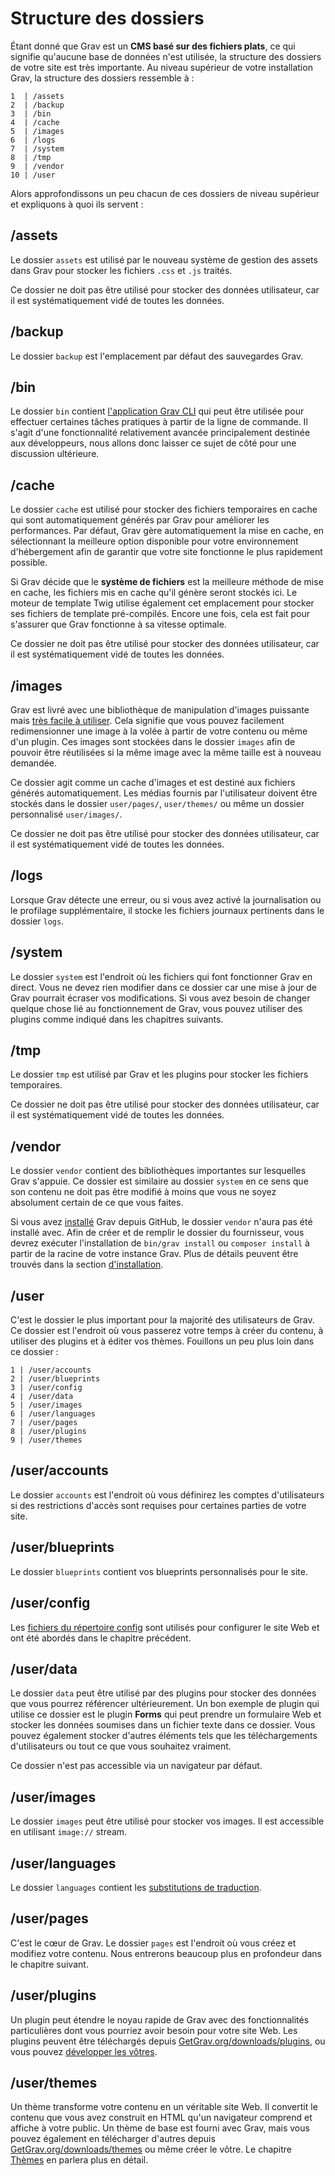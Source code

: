 <h1 class = "rem">Structure des dossiers</h1>

Étant donné que Grav est un **CMS basé sur des fichiers plats**, ce qui signifie qu'aucune base de données n'est utilisée, la structure des dossiers de votre site est très importante. Au niveau supérieur de votre installation Grav, la structure des dossiers ressemble à :

```console
1  | /assets
2  | /backup
3  | /bin
4  | /cache
5  | /images
6  | /logs
7  | /system
8  | /tmp
9  | /vendor
10 | /user
```

Alors approfondissons un peu chacun de ces dossiers de niveau supérieur et expliquons à quoi ils servent :

<h2 id="/assets">/assets
<a href="#/assets" class="toc-anchor after"></a></h2>

Le dossier `assets` est utilisé par le nouveau système de gestion des assets dans Grav pour stocker les fichiers `.css` et `.js` traités.

<div class = "notice info">
Ce dossier ne doit pas être utilisé pour stocker des données utilisateur, car il est systématiquement vidé de toutes les données.
</div>

<h2 id="/backup">/backup
<a href="#/backup" class="toc-anchor after"></a></h2>

Le dossier `backup` est l'emplacement par défaut des sauvegardes Grav.

<h2 id="/bin">/bin
<a href="#/bin" class="toc-anchor after"></a></h2>

Le dossier `bin` contient [l'application Grav CLI](cli-commandes-grav.md) qui peut être utilisée pour effectuer certaines tâches pratiques à partir de la ligne de commande. Il s'agit d'une fonctionnalité relativement avancée principalement destinée aux développeurs, nous allons donc laisser ce sujet de côté pour une discussion ultérieure.

<h2 id="/cache">/cache
<a href="#/cache" class="toc-anchor after"></a></h2>

Le dossier `cache` est utilisé pour stocker des fichiers temporaires en cache qui sont automatiquement générés par Grav pour améliorer les performances. Par défaut, Grav gère automatiquement la mise en cache, en sélectionnant la meilleure option disponible pour votre environnement d'hébergement afin de garantir que votre site fonctionne le plus rapidement possible.

Si Grav décide que le **système de fichiers** est la meilleure méthode de mise en cache, les fichiers mis en cache qu'il génère seront stockés ici. Le moteur de template Twig utilise également cet emplacement pour stocker ses fichiers de template pré-compilés. Encore une fois, cela est fait pour s'assurer que Grav fonctionne à sa vitesse optimale.

<div class = "notice info">
Ce dossier ne doit pas être utilisé pour stocker des données utilisateur, car il est systématiquement vidé de toutes les données.
</div>

<h2 id="/images">/images
<a href="#/images" class="toc-anchor after"></a></h2>

Grav est livré avec une bibliothèque de manipulation d'images puissante mais [très facile à utiliser](./media.md). Cela signifie que vous pouvez facilement redimensionner une image à la volée à partir de votre contenu ou même d'un plugin. Ces images sont stockées dans le dossier `images` afin de pouvoir être réutilisées si la même image avec la même taille est à nouveau demandée.

Ce dossier agit comme un cache d'images et est destiné aux fichiers générés automatiquement. Les médias fournis par l'utilisateur doivent être stockés dans le dossier `user/pages/`, `user/themes/` ou même un dossier personnalisé `user/images/`.

<div class = "notice info">
Ce dossier ne doit pas être utilisé pour stocker des données utilisateur, car il est systématiquement vidé de toutes les données.
</div>

<h2 id="/logs">/logs
<a href="#/logs" class="toc-anchor after"></a></h2>

Lorsque Grav détecte une erreur, ou si vous avez activé la journalisation ou le profilage supplémentaire, il stocke les fichiers journaux pertinents dans le dossier `logs`.

<h2 id="/system">/system
<a href="#/system" class="toc-anchor after"></a></h2>

Le dossier `system` est l'endroit où les fichiers qui font fonctionner Grav en direct. Vous ne devez rien modifier dans ce dossier car une mise à jour de Grav pourrait écraser vos modifications. Si vous avez besoin de changer quelque chose lié au fonctionnement de Grav, vous pouvez utiliser des plugins comme indiqué dans les chapitres suivants.

<h2 id="/tmp">/tmp
<a href="#/tmp" class="toc-anchor after"></a></h2>

Le dossier `tmp` est utilisé par Grav et les plugins pour stocker les fichiers temporaires.

<div class = "notice info">
Ce dossier ne doit pas être utilisé pour stocker des données utilisateur, car il est systématiquement vidé de toutes les données.
</div>

<h2 id="/vendor">/vendor
<a href="#/vendor" class="toc-anchor after"></a></h2>

Le dossier `vendor` contient des bibliothèques importantes sur lesquelles Grav s'appuie. Ce dossier est similaire au dossier `system` en ce sens que son contenu ne doit pas être modifié à moins que vous ne soyez absolument certain de ce que vous faites.

Si vous avez [installé](./installation.md) Grav depuis GitHub, le dossier `vendor` n'aura pas été installé avec. Afin de créer et de remplir le dossier du fournisseur, vous devrez exécuter l'installation de `bin/grav install` ou `composer install` à partir de la racine de votre instance Grav. Plus de détails peuvent être trouvés dans la section [d'installation](./installation.md).

<h2 id="/user">/user
<a href="#/user" class="toc-anchor after"></a></h2>

C'est le dossier le plus important pour la majorité des utilisateurs de Grav. Ce dossier est l'endroit où vous passerez votre temps à créer du contenu, à utiliser des plugins et à éditer vos thèmes. Fouillons un peu plus loin dans ce dossier :

```console
1 | /user/accounts
2 | /user/blueprints
3 | /user/config
4 | /user/data
5 | /user/images
6 | /user/languages
7 | /user/pages
8 | /user/plugins
9 | /user/themes
```

<h2 id="/user/accounts">/user/accounts
<a href="#/user/accounts" class="toc-anchor after"></a></h2>

Le dossier `accounts` est l'endroit où vous définirez les comptes d'utilisateurs si des restrictions d'accès sont requises pour certaines parties de votre site.

<h2 id="/user/blueprints">/user/blueprints
<a href="#/user/blueprints" class="toc-anchor after"></a></h2>

Le dossier `blueprints` contient vos blueprints personnalisés pour le site.

<h2 id="/user/config">/user/config
<a href="#/user/config" class="toc-anchor after"></a></h2>

Les [fichiers du répertoire config](./configuration.md) sont utilisés pour configurer le site Web et ont été abordés dans le chapitre précédent.

<h2 id="/user/data">/user/data
<a href="#/user/data" class="toc-anchor after"></a></h2>

Le dossier `data` peut être utilisé par des plugins pour stocker des données que vous pourrez référencer ultérieurement. Un bon exemple de plugin qui utilise ce dossier est le plugin **Forms** qui peut prendre un formulaire Web et stocker les données soumises dans un fichier texte dans ce dossier. Vous pouvez également stocker d'autres éléments tels que les téléchargements d'utilisateurs ou tout ce que vous souhaitez vraiment.

<div class = "notice info">
Ce dossier n'est pas accessible via un navigateur par défaut.
</div>

<h2 id="/user/images">/user/images
<a href="#/user/images" class="toc-anchor after"></a></h2>

Le dossier `images` peut être utilisé pour stocker vos images. Il est accessible en utilisant `image://` stream.

<h2 id="/user/languages">/user/languages
<a href="#/user/languages" class="toc-anchor after"></a></h2>

Le dossier `languages` contient les [substitutions de traduction](./multi-langue.md).

<h2 id="/user/pages">/user/pages
<a href="#/user/pages" class="toc-anchor after"></a></h2>

C'est le cœur de Grav. Le dossier `pages` est l'endroit où vous créez et modifiez votre contenu. Nous entrerons beaucoup plus en profondeur dans le chapitre suivant.

<h2 id="/user/plugins">/user/plugins
<a href="#/user/plugins" class="toc-anchor after"></a></h2>

Un plugin peut étendre le noyau rapide de Grav avec des fonctionnalités particulières dont vous pourriez avoir besoin pour votre site Web. Les plugins peuvent être téléchargés depuis [GetGrav.org/downloads/plugins](https://getgrav.org/downloads/plugins), ou vous pouvez [développer les vôtres](./plugin-tutoriel.md).

<h2 id="/user/themes">/user/themes
<a href="#/user/themes" class="toc-anchor after"></a></h2>

Un thème transforme votre contenu en un véritable site Web. Il convertit le contenu que vous avez construit en HTML qu'un navigateur comprend et affiche à votre public. Un thème de base est fourni avec Grav, mais vous pouvez également en télécharger d'autres depuis [GetGrav.org/downloads/themes](https://getgrav.org/downloads/themes) ou même créer le vôtre. Le chapitre [Thèmes](themes-base.md) en parlera plus en détail.

